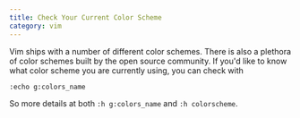```yaml
---
title: Check Your Current Color Scheme
category: vim
---
```


Vim ships with a number of different color schemes. There is also a plethora
of color schemes built by the open source community. If you'd like to know
what color scheme you are currently using, you can check with

```
:echo g:colors_name
```

So more details at both `:h g:colors_name` and `:h colorscheme`.
